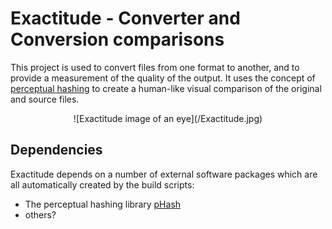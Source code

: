 # Exactitude - Converter and Conversion comparisons
This project is used to convert files from one format to another, and to provide a measurement of the quality of the output. It uses the concept of [perceptual hashing](https://en.wikipedia.org/wiki/Perceptual_hashing "Wikipedia article") to create a human-like visual comparison of the original and source files.

<p align="center">
![Exactitude image of an eye](/Exactitude.jpg)
</p>

## Dependencies
Exactitude depends on a number of external software packages which are all automatically created by the build scripts:
* The perceptual hashing library [pHash](http://www.phash.org/)
* others?


